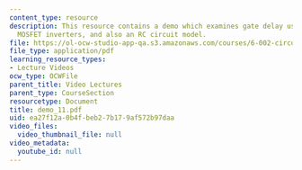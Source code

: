 ```yaml
---
content_type: resource
description: This resource contains a demo which examines gate delay using two cascaded
  MOSFET inverters, and also an RC circuit model.
file: https://ol-ocw-studio-app-qa.s3.amazonaws.com/courses/6-002-circuits-and-electronics-spring-2007/ea27f12a0b4fbeb27b179af572b97daa_demo_11.pdf
file_type: application/pdf
learning_resource_types:
- Lecture Videos
ocw_type: OCWFile
parent_title: Video Lectures
parent_type: CourseSection
resourcetype: Document
title: demo_11.pdf
uid: ea27f12a-0b4f-beb2-7b17-9af572b97daa
video_files:
  video_thumbnail_file: null
video_metadata:
  youtube_id: null
---
```

